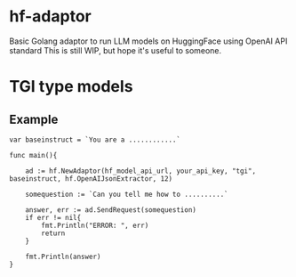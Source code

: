 # hf-adaptor
Basic Golang adaptor to run LLM models on HuggingFace using OpenAI API standard
This is still WIP, but hope it's useful to someone.

# TGI type models
##

## Example
```
var baseinstruct = `You are a ............`

func main(){

    ad := hf.NewAdaptor(hf_model_api_url, your_api_key, "tgi", baseinstruct, hf.OpenAIJsonExtractor, 12)

    somequestion := `Can you tell me how to ..........`

    answer, err := ad.SendRequest(somequestion)
    if err != nil{
        fmt.Println("ERROR: ", err)
        return
    }

    fmt.Println(answer)
}
```
